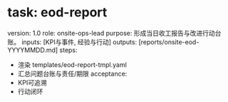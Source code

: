# task: eod-report

version: 1.0
role: onsite-ops-lead
purpose: 形成当日收工报告与改进行动台账。
inputs: [KPI与事件, 经验与行动]
outputs: [reports/onsite-eod-YYYYMMDD.md]
steps:

- 渲染 templates/eod-report-tmpl.yaml
- 汇总问题台账与责任/期限
  acceptance:
- KPI可追溯
- 行动闭环
